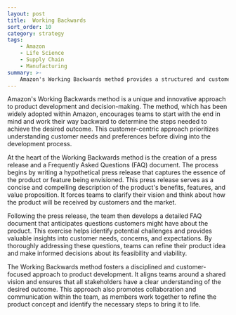 ```yaml
---
layout: post
title:  Working Backwards
sort_order: 10
category: strategy
tags:
    - Amazon
    - Life Science
    - Supply Chain
    - Manufacturing
summary: >-
    Amazon's Working Backwards method provides a structured and customer-centric approach to product development and decision-making. By starting with the end goal and working backward, teams gain a deeper understanding of customer needs, refine their vision, and make informed decisions.
---
```

Amazon's Working Backwards method is a unique and innovative approach to product development and decision-making. The method, which has been widely adopted within Amazon, encourages teams to start with the end in mind and work their way backward to determine the steps needed to achieve the desired outcome. This customer-centric approach prioritizes understanding customer needs and preferences before diving into the development process.

At the heart of the Working Backwards method is the creation of a press release and a Frequently Asked Questions (FAQ) document. The process begins by writing a hypothetical press release that captures the essence of the product or feature being envisioned. This press release serves as a concise and compelling description of the product's benefits, features, and value proposition. It forces teams to clarify their vision and think about how the product will be received by customers and the market.

Following the press release, the team then develops a detailed FAQ document that anticipates questions customers might have about the product. This exercise helps identify potential challenges and provides valuable insights into customer needs, concerns, and expectations. By thoroughly addressing these questions, teams can refine their product idea and make informed decisions about its feasibility and viability.

The Working Backwards method fosters a disciplined and customer-focused approach to product development. It aligns teams around a shared vision and ensures that all stakeholders have a clear understanding of the desired outcome. This approach also promotes collaboration and communication within the team, as members work together to refine the product concept and identify the necessary steps to bring it to life.

